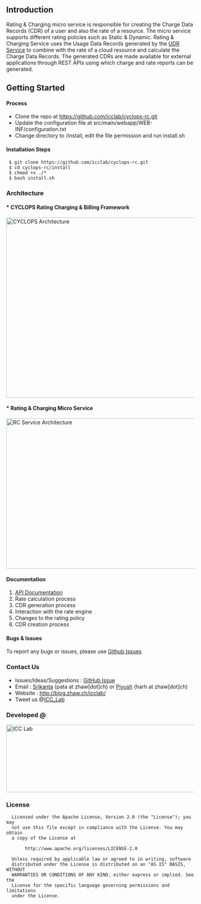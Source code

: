 ## Introduction
Rating & Charging micro service is responsible for creating the Charge Data Records (CDR) of a user and also the rate of a resource. The micro service supports different rating policies such as Static & Dynamic. Rating & Charging Service uses the Usage Data Records generated by the <a href="https://github.com/icclab/cyclops-udr">UDR Service</a> to combine with the rate of a cloud resource and calculate the Charge Data Records. The generated CDRs are made available for external applications through REST APIs using which charge and rate reports can be generated. 

## Getting Started
#### Process
* Clone the repo at https://github.com/icclab/cyclops-rc.git
* Update the configuration file at src/main/webapp/WEB-INF/configuration.txt
* Change directory to /install, edit the file permission and run install.sh

#### Installation Steps
     $ git clone https://github.com/icclab/cyclops-rc.git
     $ cd cyclops-rc/install
     $ chmod +x ./*
     $ bash install.sh
     
### Architecture
#### * CYCLOPS Rating Charging & Billing Framework
<img align="middle" src="http://blog.zhaw.ch/icclab/files/2013/05/overall_architecture.png" alt="CYCLOPS Architecture" height="480" width="600"></img>

#### * Rating & Charging Micro Service
<img align="middle" src="http://blog.zhaw.ch/icclab/files/2015/06/RatingChargingService.png" alt="RC Service Architecture" height="400" width="700"></img>

#### Documentation
1. <a href="https://github.com/icclab/cyclops-rc/wiki/API-Documentation">API Documentation</a>
2. Rate calculation process
3. CDR generation process
4. Interaction with the rate engine
5. Changes to the rating policy
6. CDR creation process

#### Bugs & Issues
To report any bugs or issues, please use <a href="https://github.com/icclab/cyclops-rc/issues">Github Issues</a>

### Contact Us
  * Issues/Ideas/Suggestions : <a href="https://github.com/icclab/cyclops-rc/issues">GitHub Issue</a>
  * Email : <a href="http://blog.zhaw.ch/icclab/srikanta-patanjali/">Srikanta</a> (pata at zhaw[dot]ch) or <a href="http://blog.zhaw.ch/icclab/piyush_harsh/">Piyush</a> (harh at zhaw[dot]ch)
  * Website : http://blog.zhaw.ch/icclab/ 
  * Tweet us @<a href="https://twitter.com/ICC_Lab">ICC_Lab</a>
   
### Developed @
<a href="http://blog.zhaw.ch/icclab/"><img src="http://blog.zhaw.ch/icclab/files/2014/04/icclab_logo.png" alt="ICC Lab" height="180" width="620"></img></a>

### License
 
      Licensed under the Apache License, Version 2.0 (the "License"); you may
      not use this file except in compliance with the License. You may obtain
      a copy of the License at
 
           http://www.apache.org/licenses/LICENSE-2.0
 
      Unless required by applicable law or agreed to in writing, software
      distributed under the License is distributed on an "AS IS" BASIS, WITHOUT
      WARRANTIES OR CONDITIONS OF ANY KIND, either express or implied. See the
      License for the specific language governing permissions and limitations
      under the License.


